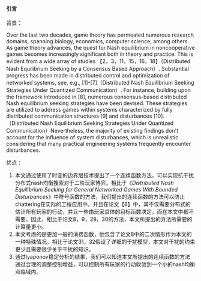 #### 引言

背景：

Over the last two decades, game theory has permeated numerous research domains, spanning biology, economics, computer science, among others. As game theory advances, the quest for Nash equilibrium in noncooperative games becomes increasingly significant both in theory and practice. This is evident from a wide array of studies 【2，3，11，15，16，18】（Distributed Nash Equilibrium Seeking by a Consensus Based Approach）. Substantial progress has been made in distributed control and optimization of networked systems, see, e.g., [1]-[7]（Distributed Nash Equilibrium Seeking Strategies Under Quantized Communication）. For instance, building upon the framework introduced in [8], numerous consensus-based distributed Nash equilibrium seeking strategies have been devised. These strategies are utilized to address games within systems characterized by fully distributed communication structures [9] and disturbances [10].（Distributed Nash Equilibrium Seeking Strategies Under Quantized Communication）Nevertheless, the majority of existing findings don't account for the influence of system disturbances, which is unrealistic considering that many practical engineering systems frequently encounter disturbances.









优点：

1. 本文通过使用了时变的边界层技术提出了一个连续函数方法，可以实现抗干扰分布式nash均衡搜索对于二阶玩家博弈。相比于《*Distributed Nash Equilibrium Seeking for General Networked Games With Bounded Disturbances*》中符号函数的方法，我们提出的连续函数的方法可以防止chattering在实际的工程应用中。并且在论文【8】中，其不仅需要分布式的估计所有玩家的行动，并且一些由玩家具体的目标函数决定，而在本文中都不需要。因此，相比于论文8，9，29，30的方法，本文所提出的方法所需要的计算量更小。
2. 本文考虑的是更加一般的消费函数，他包含了论文8中的二次情形作为本文的一种特殊情况。相比于论文31，32假设了详细的干扰模型，本文对干扰的约束更少且需要很少关于干扰的知识。
3. 通过lyaponov稳定分析的结果，我们可以知道本文所提出的连续函数的方法通过合理的调整控制增益，可以控制所有玩家的行动收敛到一个小的nash均衡点临域内。
